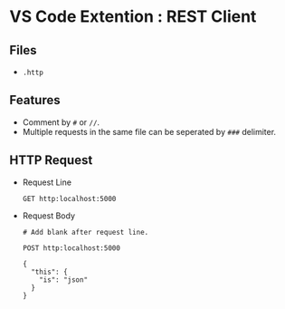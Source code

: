 VS Code Extention : REST Client
===============================

Files
-----
- `.http`

Features
--------
- Comment by `#` or `//`.
- Multiple requests in the same file can be seperated by `###` delimiter.

HTTP Request
------------
- Request Line
    ```
    GET http:localhost:5000
    ```
- Request Body
    ```
    # Add blank after request line.

    POST http:localhost:5000

    {
      "this": {
        "is": "json"
      }
    }
    ```